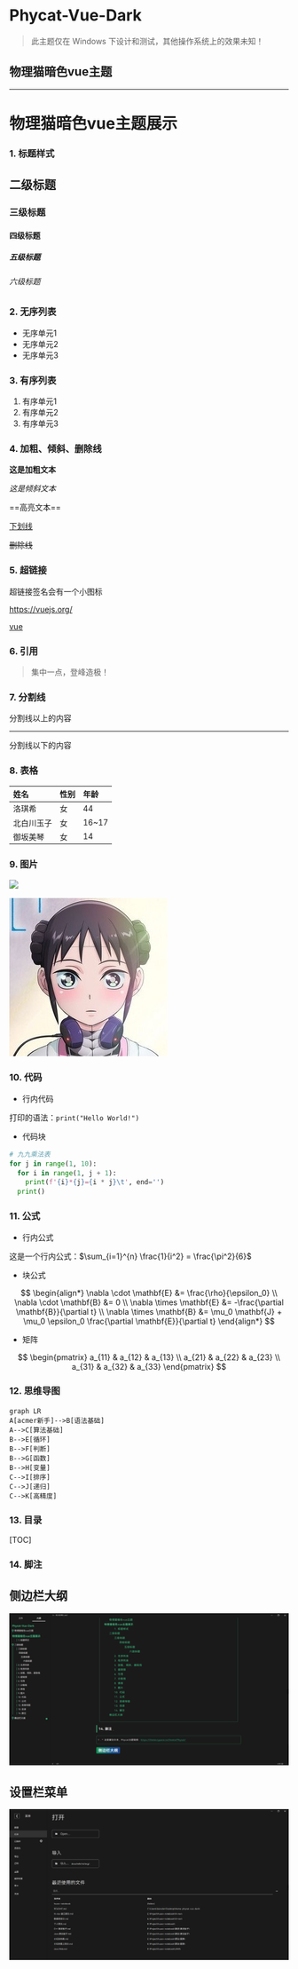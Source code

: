 # Phycat-Vue-Dark

> 此主题仅在 Windows 下设计和测试，其他操作系统上的效果未知！

## 物理猫暗色vue主题

---

# 物理猫暗色vue主题展示

### 1. 标题样式

## 二级标题

### 三级标题

#### 四级标题

##### 五级标题

###### 六级标题

### 2. 无序列表

- 无序单元1
- 无序单元2
- 无序单元3

### 3. 有序列表

1. 有序单元1
2. 有序单元2
3. 有序单元3

### 4. 加粗、倾斜、删除线

**这是加粗文本**

*这是倾斜文本*

==高亮文本==

<u>下划线</u>

~~删除线~~

### 5. 超链接

超链接签名会有一个小图标

https://vuejs.org/

[vue](https://vuejs.org/)

### 6. 引用

>集中一点，登峰造极！

### 7. 分割线

分割线以上的内容

---

分割线以下的内容

### 8. 表格

| 姓名       | 性别 | 年龄  |
| :--------- | :--- | :---- |
| 洛琪希     | 女   | 44    |
| 北白川玉子 | 女   | 16~17 |
| 御坂美琴   | 女   | 14    |

### 9. 图片

![](./洛琪希.png)

![](./我的妻子没有感情.jpg)

### 10. 代码

- 行内代码

打印的语法：`print("Hello World!")`

- 代码块

```python
# 九九乘法表
for j in range(1, 10):
  for i in range(1, j + 1):
    print(f'{i}*{j}={i * j}\t', end='')
  print()
```

### 11. 公式

- 行内公式

这是一个行内公式：$\sum_{i=1}^{n} \frac{1}{i^2} = \frac{\pi^2}{6}$

- 块公式

$$
\begin{align*}
\nabla \cdot \mathbf{E} &= \frac{\rho}{\epsilon_0} \\
\nabla \cdot \mathbf{B} &= 0 \\
\nabla \times \mathbf{E} &= -\frac{\partial \mathbf{B}}{\partial t} \\
\nabla \times \mathbf{B} &= \mu_0 \mathbf{J} + \mu_0 \epsilon_0 \frac{\partial \mathbf{E}}{\partial t}
\end{align*}
$$

- 矩阵

$$
\begin{pmatrix}
a_{11} & a_{12} & a_{13} \\
a_{21} & a_{22} & a_{23} \\
a_{31} & a_{32} & a_{33}
\end{pmatrix}
$$

### 12. 思维导图

```mermaid
graph LR
A[acmer新手]-->B[语法基础]
A-->C[算法基础]
B-->E[循环]
B-->F[判断]
B-->G[函数]
B-->H[变量]
C-->I[排序]
C-->J[递归]
C-->K[高精度]
```

### 13. 目录

[TOC]

### 14. 脚注

[^1]: 这是脚注文本，Phycat主题链接：https://theme.typora.io/theme/Phycat/

## 侧边栏大纲

![image-20240721210133644](./assets/image-20240721210133644.png)

## 设置栏菜单

![image-20240721210227263](./assets/image-20240721210227263.png)
